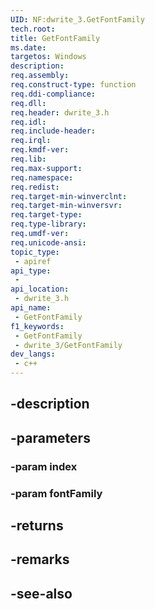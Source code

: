 ```yaml
---
UID: NF:dwrite_3.GetFontFamily
tech.root: 
title: GetFontFamily
ms.date: 
targetos: Windows
description: 
req.assembly: 
req.construct-type: function
req.ddi-compliance: 
req.dll: 
req.header: dwrite_3.h
req.idl: 
req.include-header: 
req.irql: 
req.kmdf-ver: 
req.lib: 
req.max-support: 
req.namespace: 
req.redist: 
req.target-min-winverclnt: 
req.target-min-winversvr: 
req.target-type: 
req.type-library: 
req.umdf-ver: 
req.unicode-ansi: 
topic_type:
 - apiref
api_type:
 - 
api_location:
 - dwrite_3.h
api_name:
 - GetFontFamily
f1_keywords:
 - GetFontFamily
 - dwrite_3/GetFontFamily
dev_langs:
 - c++
---
```


## -description

## -parameters

### -param index

### -param fontFamily

## -returns

## -remarks

## -see-also

